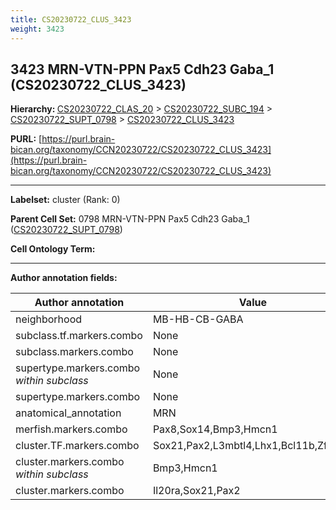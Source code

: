 ```yaml
---
title: CS20230722_CLUS_3423
weight: 3423
---
```

## 3423 MRN-VTN-PPN Pax5 Cdh23 Gaba_1 (CS20230722_CLUS_3423)
<b>Hierarchy: </b>
[CS20230722_CLAS_20](../CS20230722_CLAS_20) >
[CS20230722_SUBC_194](../CS20230722_SUBC_194) >
[CS20230722_SUPT_0798](../CS20230722_SUPT_0798) >
[CS20230722_CLUS_3423](../CS20230722_CLUS_3423)

**PURL:** [https://purl.brain-bican.org/taxonomy/CCN20230722/CS20230722_CLUS_3423](https://purl.brain-bican.org/taxonomy/CCN20230722/CS20230722_CLUS_3423)

---


**Labelset:** cluster (Rank: 0)

**Parent Cell Set:** 0798 MRN-VTN-PPN Pax5 Cdh23 Gaba_1 ([CS20230722_SUPT_0798](../CS20230722_SUPT_0798))



**Cell Ontology Term:** 

[MARKER GENES.]: #


---

[TRANSFERRED ANNOTATIONS.]: #


[AUTHOR ANNOTATION FIELDS.]: #


**Author annotation fields:**

| Author annotation | Value |
|-------------------|-------|
|neighborhood|MB-HB-CB-GABA|
|subclass.tf.markers.combo|None|
|subclass.markers.combo|None|
|supertype.markers.combo _within subclass_|None|
|supertype.markers.combo|None|
|anatomical_annotation|MRN|
|merfish.markers.combo|Pax8,Sox14,Bmp3,Hmcn1|
|cluster.TF.markers.combo|Sox21,Pax2,L3mbtl4,Lhx1,Bcl11b,Zfp521|
|cluster.markers.combo _within subclass_|Bmp3,Hmcn1|
|cluster.markers.combo|Il20ra,Sox21,Pax2|

